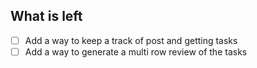 ## What is left
- [ ] Add a way to keep a track of post and getting tasks
- [ ] Add a way to generate a multi row review of the tasks